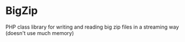 BigZip
======

PHP class library for writing and reading big zip files in a streaming way (doesn't use much memory)
